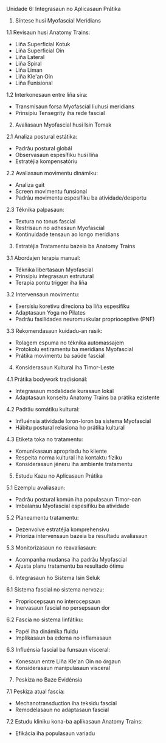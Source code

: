 Unidade 6: Integrasaun no Aplicasaun Prátika

1. Síntese husi Myofascial Meridians

1.1 Revisaun husi Anatomy Trains:
- Liña Superficial Kotuk
- Liña Superficial Oin
- Liña Lateral
- Liña Spiral
- Liña Liman
- Liña Kle'an Oin
- Liña Funisional

1.2 Interkonesaun entre liña sira:
- Transmisaun forsa Myofascial liuhusi meridians
- Prinsípiu Tensegrity iha rede fascial

2. Avaliasaun Myofascial husi Isin Tomak

2.1 Analiza postural estátika:
- Padrãu postural globál
- Observasaun espesífiku husi liña
- Estratéjia kompensatóriu

2.2 Avaliasaun movimentu dinámiku:
- Analiza gait
- Screen movimentu funsional
- Padrãu movimentu espesífiku ba atividade/desportu

2.3 Téknika palpasaun:
- Textura no tonus fascial
- Restrisaun no adhesaun Myofascial
- Kontinuidade tensaun ao longo meridians

3. Estratéjia Tratamentu bazeia ba Anatomy Trains

3.1 Abordajen terapia manual:
- Téknika libertasaun Myofascial
- Prinsípiu integrasaun estrutural
- Terapia pontu trigger iha liña

3.2 Intervensaun movimentu:
- Exersísiu koretivu direciona ba liña espesífiku
- Adaptasaun Yoga no Pilates
- Padrãu fasilidades neuromuskular proprioceptive (PNF)

3.3 Rekomendasaun kuidadu-an rasik:
- Rolagem espuma no téknika automassajem
- Protokolu estiramentu ba meridians Myofascial
- Prátika movimentu ba saúde fascial

4. Konsiderasaun Kultural iha Timor-Leste

4.1 Prátika bodywork tradisionál:
- Integrasaun modalidade kurasaun lokál
- Adaptasaun konseitu Anatomy Trains ba prátika ezistente

4.2 Padrãu somátiku kultural:
- Influénsia atividade loron-loron ba sistema Myofascial
- Hábitu postural relasiona ho prátika kultural

4.3 Etiketa toka no tratamentu:
- Komunikasaun apropriadu ho kliente
- Respeita norma kultural iha kontaktu fíziku
- Konsiderasaun jéneru iha ambiente tratamentu

5. Estudu Kazu no Aplicasaun Prátika

5.1 Ezemplu avaliasaun:
- Padrãu postural komún iha populasaun Timor-oan
- Imbalansu Myofascial espesífiku ba atividade

5.2 Planeamentu tratamentu:
- Dezenvolve estratéjia komprehensivu
- Prioriza intervensaun bazeia ba resultadu avaliasaun

5.3 Monitorizasaun no reavaliasaun:
- Acompanha mudansa iha padrãu Myofascial
- Ajusta planu tratamentu ba resultado ótimu

6. Integrasaun ho Sistema Isin Seluk

6.1 Sistema fascial no sistema nervozu:
- Propriocepsaun no interocepsaun
- Inervasaun fascial no persepsaun dor

6.2 Fascia no sistema linfátiku:
- Papél iha dinámika fluidu
- Implikasaun ba edema no inflamasaun

6.3 Influénsia fascial ba funsaun visceral:
- Konesaun entre Liña Kle'an Oin no órgaun
- Konsiderasaun manipulasaun visceral

7. Peskiza no Baze Evidénsia

7.1 Peskiza atual fascia:
- Mechanotransduction iha teksidu fascial
- Remodelasaun no adaptasaun fascial

7.2 Estudu kliniku kona-ba aplikasaun Anatomy Trains:
- Efikácia iha populasaun variadu